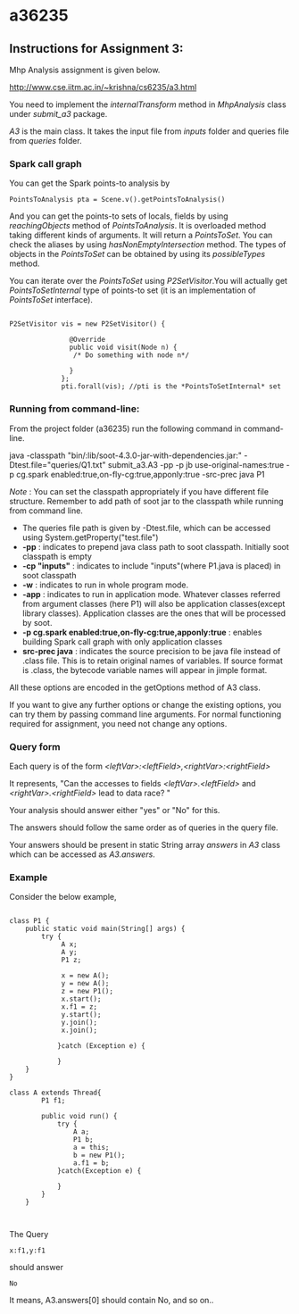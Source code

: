 # a36235

## Instructions for Assignment 3:

Mhp Analysis assignment is given below.

http://www.cse.iitm.ac.in/~krishna/cs6235/a3.html

You need to implement the *internalTransform* method in *MhpAnalysis* class under *submit_a3* package.

 *A3* is the main class. It takes the input file from *inputs* folder and queries file from *queries* folder.
 
 ### Spark call graph
 You can get the Spark points-to analysis by 
 ````
 PointsToAnalysis pta = Scene.v().getPointsToAnalysis()
 ````
 And you can get the points-to sets of locals, fields by using *reachingObjects* method of *PointsToAnalysis*. It is overloaded method taking different kinds of arguments. It will return a *PointsToSet*. You can check the aliases by using *hasNonEmptyIntersection* method. 
 The types of objects in the *PointsToSet* can be obtained by using its *possibleTypes* method. 
 
 You can iterate over the *PointsToSet* using *P2SetVisitor*.You will actually get *PointsToSetInternal* type of points-to set (it is an implementation of  *PointsToSet* interface).
 ````

 P2SetVisitor vis = new P2SetVisitor() {

	            @Override
	            public void visit(Node n) {
	             /* Do something with node n*/
		     
	            }
	          };
	          pti.forall(vis); //pti is the *PointsToSetInternal* set
````
 

 
 ### Running from command-line:
 
 From the project folder (a36235) run the following command in command-line.
 
 java -classpath "bin/:lib/soot-4.3.0-jar-with-dependencies.jar:" -Dtest.file="queries/Q1.txt" submit_a3.A3 -pp -p jb use-original-names:true 
          -p  cg.spark enabled:true,on-fly-cg:true,apponly:true -src-prec java P1
 
 *Note* : You can set the classpath appropriately if you have different file structure. Remember to add path of soot jar to the classpath while running from command line.
 
- The queries file path is given by -Dtest.file, which can be accessed using System.getProperty("test.file")
- **-pp** : indicates to prepend java class path to soot classpath. Initially soot classpath is empty
- **-cp "inputs"** : indicates to include "inputs"(where P1.java is placed) in soot classpath 
- **-w** : indicates to run in whole program mode.
- **-app** : indicates to run in application mode. Whatever classes referred from argument classes (here P1) will also be application classes(except library classes). Application classes are the ones that will be processed by soot.
- **-p cg.spark enabled:true,on-fly-cg:true,apponly:true** : enables building Spark call graph with only application classes
- **src-prec java** : indicates the source precision to be java file instead of .class file. This is to retain original names of variables. If source format is .class, the bytecode variable names will appear in jimple format.

All these options are encoded in the getOptions method of A3 class.

If you want to give any further options or change the existing options, you can try them by passing command line arguments. For normal functioning required for assignment, you need not change any options. 
 
 
      
### Query form      

Each query is of the form
*&lt;leftVar&gt;:&lt;leftField&gt;,&lt;rightVar&gt;:&lt;rightField&gt;*
      
It represents, "Can the accesses to fields *&lt;leftVar&gt;.&lt;leftField&gt;* and *&lt;rightVar&gt;.&lt;rightField&gt;* lead to data race? "
      
Your analysis should answer either "yes" or "No" for this.

The answers should follow the same order as of queries in the query file.
      
Your answers should be present in static String array *answers* in *A3* class which can be accessed as *A3.answers*.

### Example

Consider the below example,
      
```

class P1 {
	public static void main(String[] args) {
		try {
			 A x;
			 A y;
			 P1 z;
			 
			 x = new A();
			 y = new A(); 
			 z = new P1(); 
			 x.start();
			 x.f1 = z;
			 y.start();
			 y.join();
			 x.join();
		
			}catch (Exception e) {
					
			} 
	}
}
	 
class A extends Thread{
		P1 f1;
		
		public void run() {
			try {
				A a;
				P1 b;
				a = this;
				b = new P1();
				a.f1 = b;
			}catch(Exception e) {
				
			}
		}
	}

	

```
      
The Query
      
```
x:f1,y:f1
```

should answer
```      
No
```
It means, A3.answers[0] should contain No, and so on..
